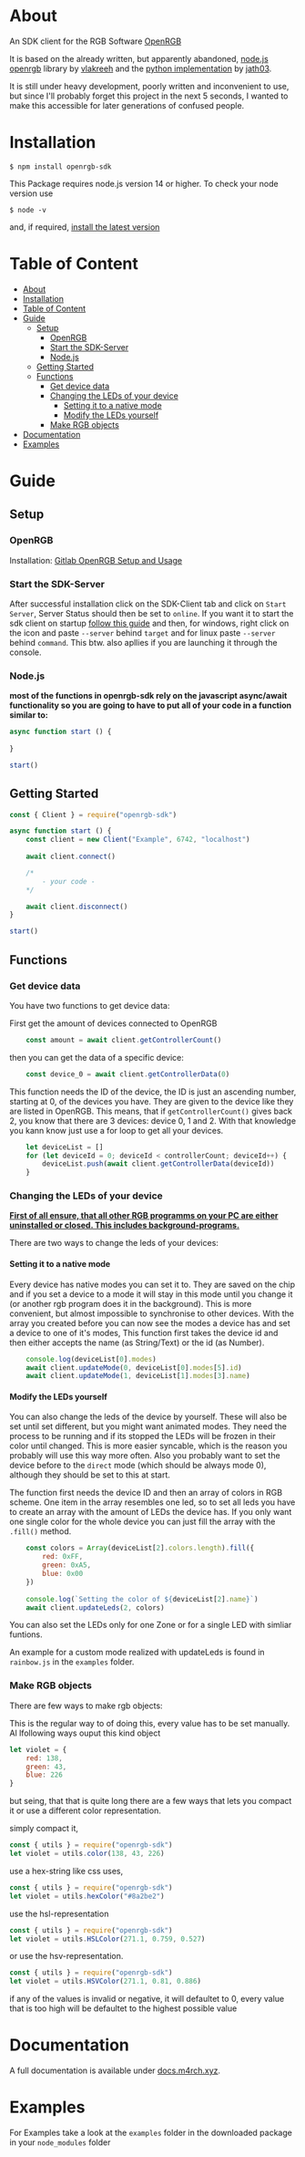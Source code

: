 # About

An SDK client for the RGB Software [OpenRGB](https://gitlab.com/CalcProgrammer1/OpenRGB/ "gitlab/CalcProgramer1/OpenRGB")

It is based on the already written, but apparently abandoned, [node.js openrgb](https://github.com/vlakreeh/openrgb "github/vlakreeh/openrgb") library by [vlakreeh](https://github.com/vlakreeh "vlakreeh") and the [python implementation](https://github.com/jath03/openrgb-python "github/jath03/openrgb-python") by [jath03](https://github.com/jath03 "jath03").

It is still under heavy development, poorly written and inconvenient to use, but since I'll probably forget this project in the next 5 seconds, I wanted to make this accessible for later generations of confused people.

# Installation

```
$ npm install openrgb-sdk
```

This Package requires node.js version 14 or higher. To check your node version use 

```
$ node -v
```

and, if required, [install the latest version](https://nodejs.org/en/download/)

# Table of Content

- [About](#about)
- [Installation](#installation)
- [Table of Content](#table-of-content)
- [Guide](#guide)
	- [Setup](#setup)
		- [OpenRGB](#openrgb)
		- [Start the SDK-Server](#start-the-sdk-server)
		- [Node.js](#nodejs)
	- [Getting Started](#getting-started)
	- [Functions](#functions)
		- [Get device data](#get-device-data)
		- [Changing the LEDs of your device](#changing-the-leds-of-your-device)
			- [Setting it to a native mode](#setting-it-to-a-native-mode)
			- [Modify the LEDs yourself](#modify-the-leds-yourself)
		- [Make RGB objects](#make-rgb-objects)
- [Documentation](#documentation)
- [Examples](#examples)

# Guide

## Setup

### OpenRGB

Installation: [Gitlab OpenRGB Setup and Usage](https://gitlab.com/CalcProgrammer1/OpenRGB/-/wikis/OpenRGB-Windows-Setup-and-Usage)

### Start the SDK-Server

After successful installation click on the SDK-Client tab and click on `Start Server`, Server Status should then be set to `online`. If you want it to start the sdk client on startup [follow this guide](https://www.howtogeek.com/228467/how-to-make-a-program-run-at-startup-on-any-computer/) and then, for windows, right click on the icon and paste `--server` behind `target` and for linux paste `--server` behind `command`. This btw. also apllies if you are launching it through the console.

### Node.js

**most of the functions in openrgb-sdk rely on the javascript async/await functionality so you are going to have to put all of your code in a function similar to:**

```js
async function start () {
	
}

start()
```

## Getting Started

```js
const { Client } = require("openrgb-sdk")

async function start () {
	const client = new Client("Example", 6742, "localhost")
	
	await client.connect()

	/*
		- your code -
	*/

	await client.disconnect()
}

start()

```

## Functions

### Get device data

You have two functions to get device data:

First get the amount of devices connected to OpenRGB

```js
	const amount = await client.getControllerCount()
```

then you can get the data of a specific device:

```js
	const device_0 = await client.getControllerData(0)
```

This function needs the ID of the device, the ID is just an ascending number, starting at 0, of the devices you have. They are given to the device like they are listed in OpenRGB. This means, that if `getControllerCount()` gives back 2, you know that there are 3 devices: device 0, 1 and 2. With that knowledge you kann know just use a for loop to get all your devices.

```js
	let deviceList = []
	for (let deviceId = 0; deviceId < controllerCount; deviceId++) {
		deviceList.push(await client.getControllerData(deviceId))		
	}
```

### Changing the LEDs of your device

**[First of all ensure, that all other RGB programms on your PC are either uninstalled or closed. This includes background-programs.](https://gitlab.com/CalcProgrammer1/OpenRGB/-/wikis/OpenRGB-Windows-Setup-and-Usage#disable-other-rgb-applications)**

There are two ways to change the leds of your devices:

#### Setting it to a native mode

Every device has native modes you can set it to. They are saved on the chip and if you set a device to a mode it will stay in this mode until you change it (or another rgb program does it in the background). This is more convenient, but almost impossible to synchronise to other devices. With the array you created before you can now see the modes a device has and 
set a device to one of it's modes, This function first takes the device id and then either accepts the name (as String/Text) or the id (as Number).

```js
	console.log(deviceList[0].modes) 
	await client.updateMode(0, deviceList[0].modes[5].id)
	await client.updateMode(1, deviceList[1].modes[3].name)
```

#### Modify the LEDs yourself

You can also change the leds of the device by yourself. These will also be set until set different, but you might want animated modes. They need the process to be running and if its stopped the LEDs will be frozen in their color until changed. This is more easier syncable, which is the reason you probably will use this way more often. Also you probably want to set the device before to the `direct` mode (which should be always mode 0), although they should be set to this at start.

The function first needs the device ID and then an array of colors in RGB scheme. One item in the array resembles one led, so to set all leds you have to create an array with the amount of LEDs the device has. If you only want one single color for the whole device you can just fill the array with the `.fill()` method.

```js
	const colors = Array(deviceList[2].colors.length).fill({
		red: 0xFF,
		green: 0xA5,
		blue: 0x00
	})
	
	console.log(`Setting the color of ${deviceList[2].name}`)
	await client.updateLeds(2, colors)
```

You can also set the LEDs only for one Zone or for a single LED with simliar funtions.

An example for a custom mode realized with updateLeds is found in `rainbow.js` in the `examples` folder.

### Make RGB objects

There are few ways to make rgb objects:

This is the regular way to of doing this, every value has to be set manually. Al lfollowing ways ouput this kind object

```js
let violet = {
	red: 138,
	green: 43,
	blue: 226
}
```

but seing, that that is quite long there are a few ways that lets you compact it or use a different color representation.

simply compact it,

```js
const { utils } = require("openrgb-sdk")
let violet = utils.color(138, 43, 226)
```

use a hex-string like css uses,

```js
const { utils } = require("openrgb-sdk")
let violet = utils.hexColor("#8a2be2")
```

use the hsl-representation

```js
const { utils } = require("openrgb-sdk")
let violet = utils.HSLColor(271.1, 0.759, 0.527)
```

or use the hsv-representation.

```js
const { utils } = require("openrgb-sdk")
let violet = utils.HSVColor(271.1, 0.81, 0.886)
```

if any of the values is invalid or negative, it will defaultet to 0, every value that is too high will be defaultet to the highest possible value

# Documentation

A full documentation is available under [docs.m4rch.xyz](https://docs.m4rch.xyz/openrgb/).

# Examples

For Examples take a look at the `examples` folder in the downloaded package in your `node_modules` folder
